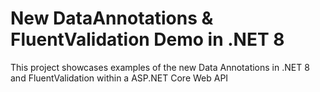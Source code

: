 # New DataAnnotations & FluentValidation Demo in .NET 8
This project showcases examples of the new Data Annotations in .NET 8 and FluentValidation within a ASP.NET Core Web API
